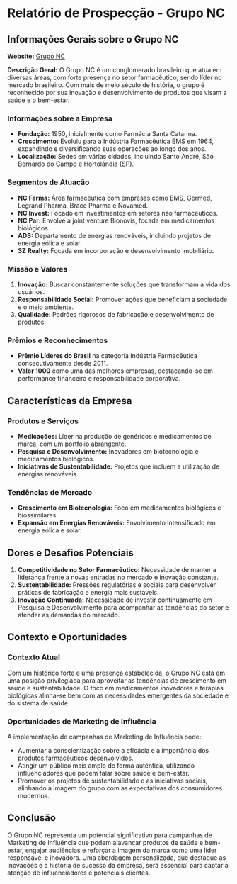 # Relatório de Prospecção - Grupo NC

## Informações Gerais sobre o Grupo NC

**Website:** [Grupo NC](https://gruponc.net.br)

**Descrição Geral:**
O Grupo NC é um conglomerado brasileiro que atua em diversas áreas, com forte presença no setor farmacêutico, sendo líder no mercado brasileiro. Com mais de meio século de história, o grupo é reconhecido por sua inovação e desenvolvimento de produtos que visam a saúde e o bem-estar.

### Informações sobre a Empresa
- **Fundação:** 1950, inicialmente como Farmácia Santa Catarina.
- **Crescimento:** Evoluiu para a Indústria Farmacêutica EMS em 1964, expandindo e diversificando suas operações ao longo dos anos.
- **Localização:** Sedes em várias cidades, incluindo Santo André, São Bernardo do Campo e Hortolândia (SP).

### Segmentos de Atuação
- **NC Farma:** Área farmacêutica com empresas como EMS, Germed, Legrand Pharma, Brace Pharma e Novamed.
- **NC Invest:** Focado em investimentos em setores não farmacêuticos.
- **NC Par:** Envolve a joint venture Bionovis, focada em medicamentos biológicos.
- **ADS:** Departamento de energias renováveis, incluindo projetos de energia eólica e solar.
- **3Z Realty:** Focada em incorporação e desenvolvimento imobiliário.

### Missão e Valores
1. **Inovação:** Buscar constantemente soluções que transformam a vida dos usuários.
2. **Responsabilidade Social:** Promover ações que beneficiam a sociedade e o meio ambiente.
3. **Qualidade:** Padrões rigorosos de fabricação e desenvolvimento de produtos.

### Prêmios e Reconhecimentos
- **Prêmio Líderes do Brasil** na categoria Indústria Farmacêutica consecutivamente desde 2011.
- **Valor 1000** como uma das melhores empresas, destacando-se em performance financeira e responsabilidade corporativa.

## Características da Empresa

### Produtos e Serviços
- **Medicações:** Líder na produção de genéricos e medicamentos de marca, com um portfólio abrangente.
- **Pesquisa e Desenvolvimento:** Inovadores em biotecnologia e medicamentos biológicos.
- **Iniciativas de Sustentabilidade:** Projetos que incluem a utilização de energias renováveis.

### Tendências de Mercado
- **Crescimento em Biotecnologia:** Foco em medicamentos biológicos e biossimilares.
- **Expansão em Energias Renováveis:** Envolvimento intensificado em energia eólica e solar.

## Dores e Desafios Potenciais
1. **Competitividade no Setor Farmacêutico:** Necessidade de manter a liderança frente a novas entradas no mercado e inovação constante.
2. **Sustentabilidade:** Pressões regulatórias e sociais para desenvolver práticas de fabricação e energia mais sustáveis.
3. **Inovação Continuada:** Necessidade de investir continuamente em Pesquisa e Desenvolvimento para acompanhar as tendências do setor e atender as demandas do mercado.

## Contexto e Oportunidades

### Contexto Atual
Com um histórico forte e uma presença estabelecida, o Grupo NC está em uma posição privilegiada para aproveitar as tendências de crescimento em saúde e sustentabilidade. O foco em medicamentos inovadores e terapias biológicas alinha-se bem com as necessidades emergentes da sociedade e do sistema de saúde.

### Oportunidades de Marketing de Influência
A implementação de campanhas de Marketing de Influência pode:
- Aumentar a conscientização sobre a eficácia e a importância dos produtos farmacêuticos desenvolvidos.
- Atingir um público mais amplo de forma autêntica, utilizando influenciadores que podem falar sobre saúde e bem-estar.
- Promover os projetos de sustentabilidade e as iniciativas sociais, alinhando a imagem do grupo com as expectativas dos consumidores modernos.

## Conclusão
O Grupo NC representa um potencial significativo para campanhas de Marketing de Influência que podem alavancar produtos de saúde e bem-estar, engajar audiências e reforçar a imagem da marca como uma líder responsável e inovadora. Uma abordagem personalizada, que destaque as inovações e a história de sucesso da empresa, será essencial para captar a atenção de influenciadores e potenciais clientes.